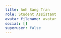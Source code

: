 ```yaml
---
title: Anh Sang Tran
role: Student Assistant
avatar_filename: avatar
social: []
superuser: false
---
```

